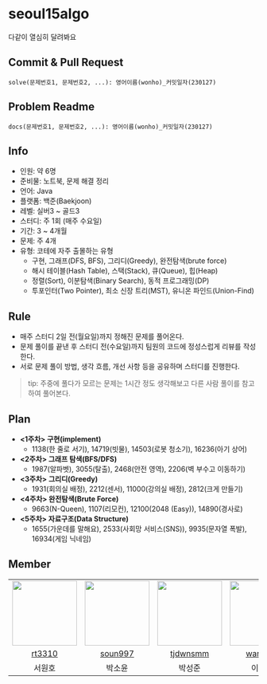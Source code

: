 # seoul15algo

다같이 열심히 달려봐요


## Commit & Pull Request
`solve(문제번호1, 문제번호2, ...): 영어이름(wonho)_커밋일자(230127)`


## Problem Readme
`docs(문제번호1, 문제번호2, ...): 영어이름(wonho)_커밋일자(230127)`


## Info
- 인원: 약 6명
- 준비물: 노트북, 문제 해결 정리
- 언어: Java
- 플랫폼: 백준(Baekjoon)
- 레벨: 실버3 ~ 골드3
- 스터디: 주 1회 (매주 수요일)
- 기간: 3 ~ 4개월
- 문제: 주 4개
- 유형: 코테에 자주 출몰하는 유형
    - 구현, 그래프(DFS, BFS), 그리디(Greedy), 완전탐색(brute force)
    - 해시 테이블(Hash Table), 스택(Stack), 큐(Queue), 힙(Heap)
    - 정렬(Sort), 이분탐색(Binary Search), 동적 프로그래밍(DP)
    - 투포인터(Two Pointer), 최소 신장 트리(MST), 유니온 파인드(Union-Find)


## Rule
- 매주 스터디 2일 전(월요일)까지 정해진 문제를 풀어온다.
- 문제 풀이를 끝낸 후 스터디 전(수요일)까지 팀원의 코드에 정성스럽게 리뷰를 작성한다.
- 서로 문제 풀이 방법, 생각 흐름, 개선 사항 등을 공유하며 스터디를 진행한다.
> tip: 주중에 풀다가 모르는 문제는 1시간 정도 생각해보고 다른 사람 풀이를 참고하여 풀어본다.

## Plan
- **<1주차> 구현(implement)**
    - 1138(한 줄로 서기), 14719(빗물), 14503(로봇 청소기), 16236(아기 상어)
- **<2주차> 그래프 탐색(BFS/DFS)**
    - 1987(알파벳), 3055(탈출), 2468(안전 영역), 2206(벽 부수고 이동하기)
- **<3주차> 그리디(Greedy)**
    - 1931(회의실 배정), 2212(센서), 11000(강의실 배정), 2812(크게 만들기)
- **<4주차> 완전탐색(Brute Force)**
    - 9663(N-Queen), 1107(리모컨), 12100(2048 (Easy)), 14890(경사로)
- **<5주차> 자료구조(Data Structure)**
    - 1655(가운데를 말해요), 2533(사회망 서비스(SNS)), 9935(문자열 폭발), 16934(게임 닉네임)


## Member
<table>
    <tr>
        <td><img src="https://avatars.githubusercontent.com/u/66542103?v=4" width="130"></td>
        <td><img src="https://avatars.githubusercontent.com/u/74900921?v=4" width="130"></td>
        <td><img src="https://avatars.githubusercontent.com/u/66672464?v=4" width="130"></td>
        <td><img src="https://avatars.githubusercontent.com/u/57997390?v=4" width="130"></td>
        <td><img src="https://avatars.githubusercontent.com/u/73294363?v=4" width="130"></td>
        <td><img src="https://avatars.githubusercontent.com/u/123184860?v=4" width="130"></td>
    </tr>
    <tr align=center>
        <td><a href='https://github.com/rt3310'>rt3310</a></td>
        <td><a href='https://github.com/soun997'>soun997</a></td>
        <td><a href='https://github.com/tjdwnsmm'>tjdwnsmm</a></td>
        <td><a href='https://github.com/wancern'>wancern</a></td>
        <td><a href='https://github.com/yeeeooonn'>yeeeooonn</a></td>
        <td><a href='https://github.com/zoeyvarnax'>zoeyvarnax</a></td>
    </tr>
    <tr align=center>
        <td>서원호</td>
        <td>박소윤</td>
        <td>박성준</td>
        <td>이현구</td>
        <td>이수연</td>
        <td>한라연</td>
    </tr>
</table>
